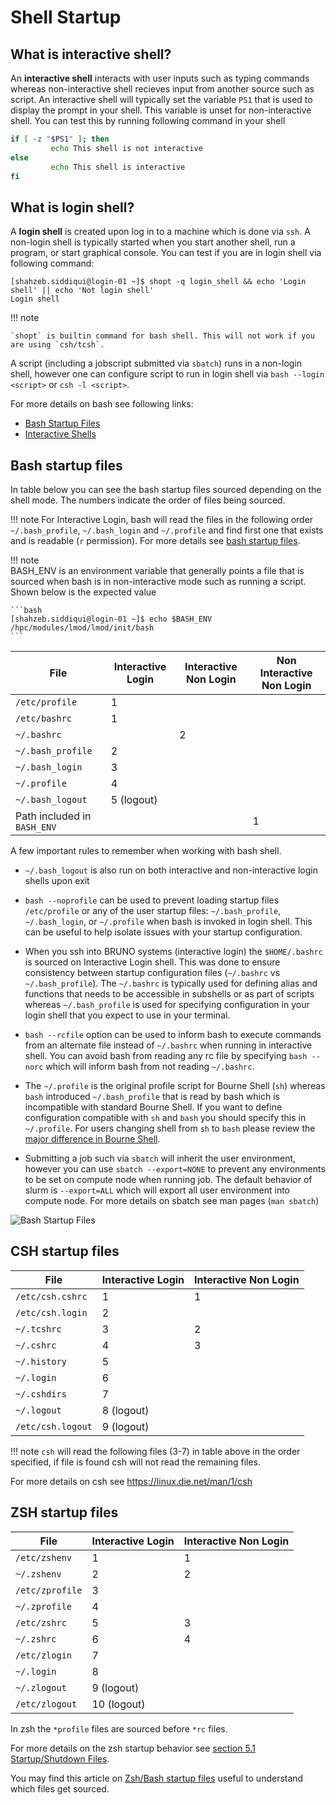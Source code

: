 # Shell Startup

## What is interactive shell?

An **interactive shell** interacts with user inputs such as typing commands whereas non-interactive shell 
recieves input from another source such as script. An interactive shell will typically set the variable 
`PS1` that is used to display the prompt in your shell. This variable is unset for non-interactive shell.
You can test this by running following command in your shell 

```bash
if [ -z "$PS1" ]; then
         echo This shell is not interactive
else
         echo This shell is interactive
fi
```

## What is login shell?

A **login shell** is created upon log in to a machine which is done via `ssh`. A non-login shell is typically 
started when you start another shell, run a program, or start graphical console. You can test if you 
are in login shell via following command: 

``` console
[shahzeb.siddiqui@login-01 ~]$ shopt -q login_shell && echo 'Login shell' || echo 'Not login shell'
Login shell
```

!!! note
    
    `shopt` is builtin command for bash shell. This will not work if you are using `csh/tcsh`.
    
A script (including a jobscript submitted via `sbatch`) runs in a non-login shell, however one can configure script to run in login
shell via `bash --login <script>` or `csh -l <script>`.

For more details on bash see following links:

  - [Bash Startup Files](https://www.gnu.org/savannah-checkouts/gnu/bash/manual/bash.html#Bash-Startup-Files)
  - [Interactive Shells](https://www.gnu.org/savannah-checkouts/gnu/bash/manual/bash.html#Interactive-Shells)

## Bash startup files 

In table below you can see the bash startup files sourced depending on the shell mode. The numbers 
indicate the order of files being sourced.

!!! note
    For Interactive Login, bash will read the files  in the following order `~/.bash_profile`, `~/.bash_login` 
    and `~/.profile` and find first one that exists and is readable (`r` permission). For more details see 
    [bash startup files](https://www.gnu.org/software/bash/manual/html_node/Bash-Startup-Files.html).
    
!!! note    
    BASH_ENV is an environment variable that generally points a file that is sourced when bash 
    is in non-interactive mode such as running a script. Shown below is the expected value
    
    ```bash
    [shahzeb.siddiqui@login-01 ~]$ echo $BASH_ENV                                          
    /hpc/modules/lmod/lmod/init/bash
    ```
      
| File                        | Interactive Login | Interactive Non Login | Non Interactive Non Login |
|-----------------------------|-------------------|-----------------------|---------------------------|
| `/etc/profile`              | 1                 |                       |                           |
| `/etc/bashrc`               | 1                 |                       |                           |
| `~/.bashrc`                 |                   | 2                     |                           |                       
| `~/.bash_profile`           | 2                 |                       |                           |                        
| `~/.bash_login`             | 3                 |                       |                           |                          
| `~/.profile`                | 4                 |                       |                           |                        
| `~/.bash_logout`            | 5 (logout)        |                       |                           |                          
| Path included in `BASH_ENV` |                   |                       | 1                         |                         

A few important rules to remember when working with bash shell.

- `~/.bash_logout` is also run on both interactive and non-interactive login shells upon exit 
    
- `bash --noprofile` can be used to prevent loading startup files `/etc/profile` or any of the user
   startup files: `~/.bash_profile`, `~/.bash_login`, or `~/.profile` when bash is invoked in login 
   shell. This can be useful to help isolate issues with your startup configuration.      
 
- When you ssh into BRUNO systems (interactive login) the `$HOME/.bashrc` is sourced on Interactive Login shell. 
  This was done to ensure consistency between startup configuration files (`~/.bashrc` vs `~/.bash_profile`). 
  The `~/.bashrc` is typically used for defining alias and functions that needs to be accessible in subshells or as part 
  of scripts whereas `~/.bash_profile` is used for specifying configuration in your login shell that you expect to 
  use in your terminal. 
    
- `bash --rcfile` option can be used to inform bash to execute commands from an alternate file instead of `~/.bashrc` when 
  running in interactive shell. You can avoid bash from reading any rc file by specifying `bash --norc` which will inform bash 
  from not reading `~/.bashrc`. 
    
- The `~/.profile` is the original profile script for Bourne Shell (`sh`) whereas `bash` introduced `~/.bash_profile`
  that is read by bash which is incompatible with standard Bourne Shell. If you want to define configuration compatible with `sh` 
  and `bash` you should specify this in `~/.profile`.  For users changing shell from `sh` to `bash` please review the
  [major difference in Bourne Shell](https://www.gnu.org/software/bash/manual/bash.html#Major-Differences-From-The-Bourne-Shell). 

- Submitting a job such via `sbatch` will inherit the user environment, however you can use `sbatch --export=NONE` to
  prevent any environments to be set on compute node when running job. The default behavior of slurm is
  `--export=ALL` which will export all user environment into compute node. 
  For more details on sbatch see man pages (`man sbatch`)

![Bash Startup Files](https://shreevatsa.files.wordpress.com/2008/03/bashstartupfiles1.png)

## CSH startup files

| File              | Interactive Login | Interactive Non Login  |
|-------------------|-------------------|------------------------|
| `/etc/csh.cshrc`  | 1                 | 1                      |   
| `/etc/csh.login`  | 2                 |                        |  
| `~/.tcshrc`       | 3                 | 2                      |  
| `~/.cshrc`        | 4                 | 3                      |  
| `~/.history`      | 5                 |                        |  
| `~/.login`        | 6                 |                        |
| `~/.cshdirs`      | 7                 |                        |
| `~/.logout`       | 8 (logout)        |                        |
| `/etc/csh.logout` | 9 (logout)        |                        |

!!! note
    `csh` will read the following files (3-7) in table above in the order specified, if file is found csh will not 
    read the remaining files.
    
For more details on csh see https://linux.die.net/man/1/csh    

## ZSH startup files

| File            | Interactive Login | Interactive Non Login  |
|-----------------|-------------------|------------------------|
| `/etc/zshenv`   | 1                 | 1                      |   
| `~/.zshenv`     | 2                 | 2                      |  
| `/etc/zprofile` | 3                 |                        | 
| `~/.zprofile`   | 4                 |                        |  
| `/etc/zshrc`    | 5                 | 3                      |   
| `~/.zshrc`      | 6                 | 4                      |  
| `/etc/zlogin`   | 7                 |                        |    
| `~/.login`      | 8                 |                        |
| `~/.zlogout`    | 9 (logout)        |                        |
| `/etc/zlogout`  | 10 (logout)       |                        |
   
In zsh the `*profile` files are sourced before `*rc` files. 

For more details on the zsh startup behavior see 
[section 5.1 Startup/Shutdown Files](https://zsh.sourceforge.io/Doc/Release/Files.html).  

You may find this article on 
[Zsh/Bash startup files](https://shreevatsa.wordpress.com/2008/03/30/zshbash-startup-files-loading-order-bashrc-zshrc-etc/) 
useful to understand which files get sourced.